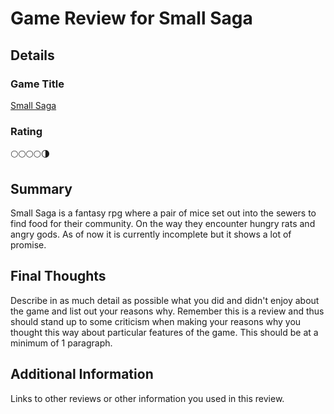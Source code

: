 # Game Review for Small Saga

## Details

### Game Title

[Small Saga](https://sketchylogic.itch.io/small-saga)

### Rating
🌕🌕🌕🌕🌗

## Summary

Small Saga is a fantasy rpg where a pair of mice set out into the sewers to find food for their community. On the way they encounter hungry rats and angry gods. As of now it is currently incomplete but it shows a lot of promise. 

## Final Thoughts

Describe in as much detail as possible what you did and didn't enjoy about the
game and list out your reasons why. Remember this is a review and thus should
stand up to some criticism when making your reasons why you thought this way
about particular features of the game. This should be at a minimum of 1
paragraph.

## Additional Information

Links to other reviews or other information you used in this review.
